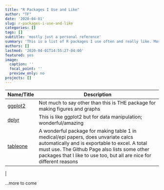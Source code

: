 ```yaml
---
title: "R Packages I Use and Like"
author: "TF"
date: '2020-04-01'
slug: r-packages-i-use-and-like
categories: []
tags: []
subtitle: 'mostly just a personal reference'
summary: 'This is a list of R packages I use often and really like. Mostly a reference for myself, but also a chance for me to share what has worked for me.'
authors: []
lastmod: '2020-04-01T14:55:27-04:00'
featured: yes
image:
  caption: ''
  focal_point: ''
  preview_only: no
projects: []
---
```


Name/Title | Description
-----------|-----------
[ggplot2](https://ggplot2.tidyverse.org/)|Not much to say other than this is THE package for making figures and graphs|
|[dplyr](https://dplyr.tidyverse.org/)| This is like ggplot2 but for data manipulation; wonderful/amazing|
|[tableone](https://github.com/kaz-yos/tableone)|A wonderful package for making table 1 in medical/epi papers, does unvariate calcs automatically and is exportable to excel. A total must use. The Github Page also lists some other packages that I like to use too, but all are nice for different reasons|
|

...more to come
